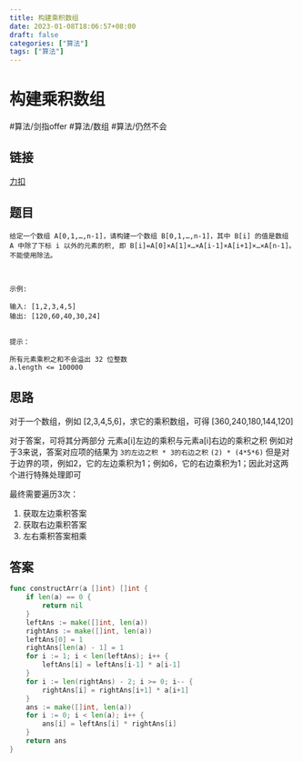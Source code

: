 ```yaml
---
title: 构建乘积数组
date: 2023-01-08T18:06:57+08:00
draft: false
categories: ["算法"]
tags: ["算法"]
---
```


# 构建乘积数组
#算法/剑指offer
#算法/数组
#算法/仍然不会

## 链接
[力扣](https://leetcode-cn.com/problems/gou-jian-cheng-ji-shu-zu-lcof/)

## 题目
```
给定一个数组 A[0,1,…,n-1]，请构建一个数组 B[0,1,…,n-1]，其中 B[i] 的值是数组 A 中除了下标 i 以外的元素的积, 即 B[i]=A[0]×A[1]×…×A[i-1]×A[i+1]×…×A[n-1]。不能使用除法。

 

示例:

输入: [1,2,3,4,5]
输出: [120,60,40,30,24]
 

提示：

所有元素乘积之和不会溢出 32 位整数
a.length <= 100000
```

## 思路
对于一个数组，例如
[2,3,4,5,6]，求它的乘积数组，可得
[360,240,180,144,120]

对于答案，可将其分两部分
元素a[i]左边的乘积与元素a[i]右边的乘积之积
例如对于3来说，答案对应项的结果为
`3的左边之积 * 3的右边之积`
`(2) * (4*5*6)` 
但是对于边界的项，例如2，它的左边乘积为1；例如6，它的右边乘积为1；因此对这两个进行特殊处理即可

最终需要遍历3次：
1. 获取左边乘积答案
2. 获取右边乘积答案
3. 左右乘积答案相乘

##  答案
```go
func constructArr(a []int) []int {
    if len(a) == 0 {
        return nil
    }
    leftAns := make([]int, len(a))
    rightAns := make([]int, len(a))
    leftAns[0] = 1
    rightAns[len(a) - 1] = 1
    for i := 1; i < len(leftAns); i++ {
        leftAns[i] = leftAns[i-1] * a[i-1]
    }
    for i := len(rightAns) - 2; i >= 0; i-- {
        rightAns[i] = rightAns[i+1] * a[i+1]
    }
    ans := make([]int, len(a))
    for i := 0; i < len(a); i++ {
        ans[i] = leftAns[i] * rightAns[i]
    }
    return ans
}
```